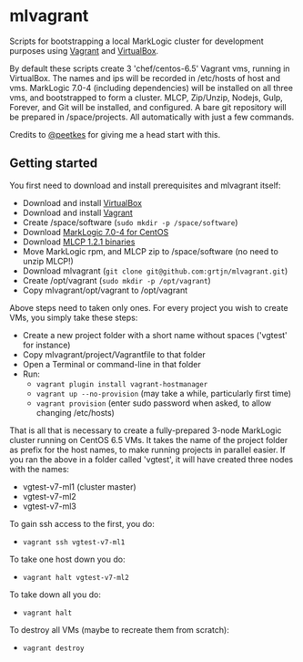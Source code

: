 # mlvagrant

Scripts for bootstrapping a local MarkLogic cluster for development purposes using [Vagrant](https://www.vagrantup.com/) and [VirtualBox](https://www.virtualbox.org/).

By default these scripts create 3 'chef/centos-6.5' Vagrant vms, running in VirtualBox. The names and ips will be recorded in /etc/hosts of host and vms. MarkLogic 7.0-4 (including dependencies) will be installed on all three vms, and bootstrapped to form a cluster. MLCP, Zip/Unzip, Nodejs, Gulp, Forever, and Git will be installed, and configured. A bare git repository will be prepared in /space/projects. All automatically with just a few commands.

Credits to [@peetkes](https://github.com/peetkes) for giving me a head start with this.

## Getting started

You first need to download and install prerequisites and mlvagrant itself:

- Download and install [VirtualBox](https://www.virtualbox.org/wiki/Downloads)
- Download and install [Vagrant](https://www.vagrantup.com/downloads.html)
- Create /space/software (`sudo mkdir -p /space/software`)
- Download [MarkLogic 7.0-4 for CentOS](http://developer.marklogic.com/download/binaries/7.0/MarkLogic-7.0-4.x86_64.rpm)
- Download [MLCP 1.2.1 binaries](http://developer.marklogic.com/download/binaries/mlcp/mlcp-Hadoop1-1.2-1-bin.zip)
- Move MarkLogic rpm, and MLCP zip to /space/software (no need to unzip MLCP!)
- Download mlvagrant (`git clone git@github.com:grtjn/mlvagrant.git`)
- Create /opt/vagrant (`sudo mkdir -p /opt/vagrant`)
- Copy mlvagrant/opt/vagrant to /opt/vagrant

Above steps need to taken only ones. For every project you wish to create VMs, you simply take these steps:

- Create a new project folder with a short name without spaces ('vgtest' for instance)
- Copy mlvagrant/project/Vagrantfile to that folder
- Open a Terminal or command-line in that folder
- Run:
  - `vagrant plugin install vagrant-hostmanager`
  - `vagrant up --no-provision` (may take a while, particularly first time)
  - `vagrant provision` (enter sudo password when asked, to allow changing /etc/hosts)

That is all that is necessary to create a fully-prepared 3-node MarkLogic cluster running on CentOS 6.5 VMs. It takes the name of the project folder as prefix for the host names, to make running projects in parallel easier. If you ran the above in a folder called 'vgtest', it will have created three nodes with the names:

- vgtest-v7-ml1 (cluster master)
- vgtest-v7-ml2
- vgtest-v7-ml3

To gain ssh access to the first, you do:

- `vagrant ssh vgtest-v7-ml1`

To take one host down you do:

- `vagrant halt vgtest-v7-ml2`

To take down all you do:

- `vagrant halt`

To destroy all VMs (maybe to recreate them from scratch):

- `vagrant destroy`

